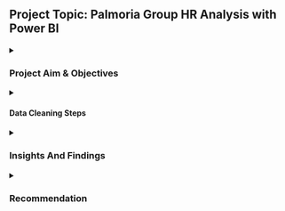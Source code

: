 ## Project Topic: Palmoria Group HR Analysis with Power BI

<details>
<summary>
  
### Project Aim & Objectives
</summary>

#### Aim
This project involves analyzing HR data using Power BI to uncover gender-related issues, review salary compliance, and provide actionable insights to leadership.

#### Objectives
- Assess gender distribution across regions and departments
- Analyze performance ratings by gender
- Identify potential gender pay gaps
- Evaluate salary band compliance with the $90,000 minimum wage policy
- Calculate and visualize bonus payouts and total pay
- Summarize affected departments and regions

</details>

<details> <summary>
  
#### Data Cleaning Steps
</summary>

- I removed employees with missing salaries (ex-employees)
- I removed departments marked as NULL
- Assigned a generic label “Undisclosed” to missing gender values
- Ensured consistent rating and department formatting for relational joins
</details>


<details> <summary>
  
### Insights And Findings
</summary> 

#### Gender Distribution
- Males outnumber females in most departments and across all regions.
- The undisclosed gender have the highest average salary rate, making it difficult to balance gender by salary payment, raising potential bias.
- Males earn more than females on the average

#### Performance Ratings by Gender
- Males received a higher average rating than females in most regions.
- In Lagos, females had slightly higher ratings possibly indicating better performance despite underrepresentation.
  
#### Salary Band Analysis
Palmoria Group does not meet the $90,000 minimum salary regulation:
- Over 60% of employees fall below $90,000

</details>

<details> <summary>
  
### Recommendation
</summary> 

- The company should improve gender diversity in male-dominated regions and departments
- Implement fair performance evaluation practices to reduce rating bias
- Review compensation structure for gender equity
- The company should ensure full compliance with the $90,000 minimum salary regulation
</details>
